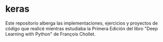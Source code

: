 # keras
Este repositorio alberga las implementaciones, ejercicios y proyectos de código que realicé mientras estudiaba la Primera Edición del libro "Deep Learning with Python" de François Chollet.
